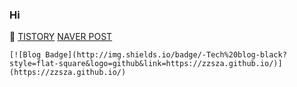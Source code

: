 ### Hi

🌱 [TISTORY](https://husk321.tistory.com/) [NAVER POST](https://post.naver.com/husk321?isHome=1) 

```
[![Blog Badge](http://img.shields.io/badge/-Tech%20blog-black?style=flat-square&logo=github&link=https://zzsza.github.io/)](https://zzsza.github.io/)
```


